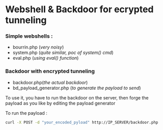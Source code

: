 # Webshell & Backdoor for ecrypted tunneling

### Simple webshells :
 - bourrin.php (*very noisy*)
 - system.php (*quite similar, poc of system() cmd*)
 - eval.php (*using eval() function*)

### Backdoor with encrypted tunneling

 - backdoor.php(*the actual backdoor*)
 - bd_payload_generator.php (*to generate the payload to send*)

To use it, you have to run the backdoor on the server, then forge the payload as you like by editing the payload generator

To run the payload :
```bash
curl -X POST -d "your_encoded_pyload" http://IP_SERVER/backdoor.php
```
